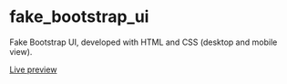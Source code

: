 # fake_bootstrap_ui
Fake Bootstrap UI, developed with HTML and CSS (desktop and mobile view).

[Live preview](https://rojaslabs.github.io/fake-bootstrap-ui/)
